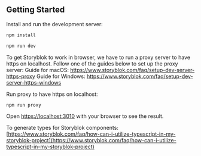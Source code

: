 ## Getting Started

Install and run the development server:

```bash
npm install
```

```bash
npm run dev
```

To get Storyblok to work in browser, we have to run a proxy server to have https on localhost.
Follow one of the guides below to set up the proxy server:
Guide for macOS: https://www.storyblok.com/faq/setup-dev-server-https-proxy
Guide for Windows: https://www.storyblok.com/faq/setup-dev-server-https-windows

Run proxy to have https on localhost:

```bash
npm run proxy
```

Open [https://localhost:3010](https://localhost:3010) with your browser to see the result.

To generate types for Storyblok components: [https://www.storyblok.com/faq/how-can-i-utilize-typescript-in-my-storyblok-project](https://www.storyblok.com/faq/how-can-i-utilize-typescript-in-my-storyblok-project)
